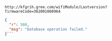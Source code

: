 `http://kfgrih.gree.com/wifiModule/Lastversion?firmwareCode=362001068964`

```json
{
  "r": 500,
  "msg": "Database operation failed."
}```